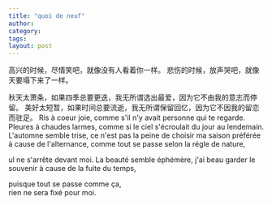 ```yaml
---
title: "quoi de neuf"
author:
category: 
tags: 
layout: post
---
```

<div>高兴的时候，尽情笑吧，就像没有人看着你一样。
悲伤的时候，放声哭吧，就像天要塌下来了一样。

秋天太萧条，如果四季总要更迭，我无所谓选出最爱，因为它不由我的意志而停留。
美好太短暂，如果时间总要流逝，我无所谓保留回忆，因为它不因我的留恋而驻足。
Ris à coeur joie, comme s'il n'y avait personne qui te regarde.
Pleures à chaudes larmes, comme si le ciel s'écroulait du jour au lendemain.
L'automne semble trise,
ce n'est pas la peine de choisir ma saison préférée à cause de l'alternance,
comme tout se passe selon la régle de nature,

ul ne s'arrête devant moi.
La beauté semble éphémère,
j'ai beau garder le souvenir à cause de la fuite du temps,</div>

<div>puisque tout se passe comme ça, </div>

<div>rien ne sera fixé pour moi. </div>

